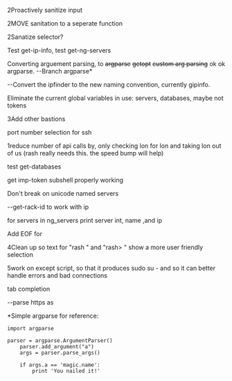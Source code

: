 2Proactively sanitize input

2MOVE sanitation to a seperate function

2Sanatize selector?

Test get-ip-info, test get-ng-servers

Converting arguement parsing, to ~~argparse~~ ~~getopt~~ ~~custom arg parsing~~ ok ok argparse. --Branch argparse*

--Convert the ipfinder to the new naming convention, currently gipinfo.

Eliminate the current global variables in use: servers, databases, maybe not tokens

3Add other bastions

port number selection for ssh

1reduce number of api calls by, only checking lon for lon and taking lon out of us (rash really needs this. the speed bump will help)

test get-databases

get imp-token subshell properly working

Don't break on unicode named servers

--get-rack-id to work with ip

for servers in ng_servers print server int, name ,and ip



Add EOF for <ddi>

4Clean up so text for "rash <ddi>" and "rash> <ddi>" show a more user friendly selection

5work on except script, so that it produces sudo su - and so it can better handle errors and bad connections

tab completion

--parse https as <ddi>





*Simple argparse for reference:
```
import argparse

parser = argparse.ArgumentParser()
    parser.add_argument("a")
    args = parser.parse_args()

    if args.a == 'magic.name':
        print 'You nailed it!'
        
```

